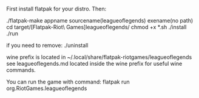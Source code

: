 First install flatpak for your distro. Then:

 ./flatpak-make appname sourcename(leagueoflegends) exename(no path)
cd target/[Flatpak-Riot\ Games]leagueoflegends/
chmod +x *.sh
./install
./run

if you need to remove:
./uninstall

wine prefix is located in ~/.local/share/flatpak-riotgames/leagueoflegends
see leagueoflegends.md located inside the wine prefix for useful wine commands.

You can run the game with command:
flatpak run org.RiotGames.leagueoflegends